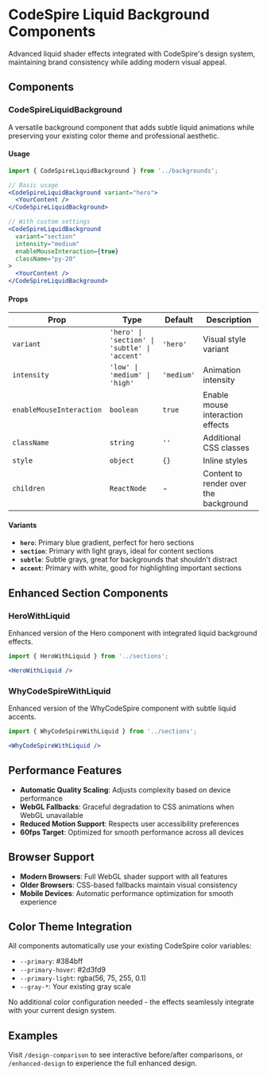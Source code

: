 # CodeSpire Liquid Background Components

Advanced liquid shader effects integrated with CodeSpire's design system, maintaining brand consistency while adding modern visual appeal.

## Components

### CodeSpireLiquidBackground

A versatile background component that adds subtle liquid animations while preserving your existing color theme and professional aesthetic.

#### Usage

```jsx
import { CodeSpireLiquidBackground } from '../backgrounds';

// Basic usage
<CodeSpireLiquidBackground variant="hero">
  <YourContent />
</CodeSpireLiquidBackground>

// With custom settings
<CodeSpireLiquidBackground
  variant="section"
  intensity="medium"
  enableMouseInteraction={true}
  className="py-20"
>
  <YourContent />
</CodeSpireLiquidBackground>
```

#### Props

| Prop | Type | Default | Description |
|------|------|---------|-------------|
| `variant` | `'hero' \| 'section' \| 'subtle' \| 'accent'` | `'hero'` | Visual style variant |
| `intensity` | `'low' \| 'medium' \| 'high'` | `'medium'` | Animation intensity |
| `enableMouseInteraction` | `boolean` | `true` | Enable mouse interaction effects |
| `className` | `string` | `''` | Additional CSS classes |
| `style` | `object` | `{}` | Inline styles |
| `children` | `ReactNode` | - | Content to render over the background |

#### Variants

- **`hero`**: Primary blue gradient, perfect for hero sections
- **`section`**: Primary with light grays, ideal for content sections  
- **`subtle`**: Subtle grays, great for backgrounds that shouldn't distract
- **`accent`**: Primary with white, good for highlighting important sections

## Enhanced Section Components

### HeroWithLiquid

Enhanced version of the Hero component with integrated liquid background effects.

```jsx
import { HeroWithLiquid } from '../sections';

<HeroWithLiquid />
```

### WhyCodeSpireWithLiquid  

Enhanced version of the WhyCodeSpire component with subtle liquid accents.

```jsx
import { WhyCodeSpireWithLiquid } from '../sections';

<WhyCodeSpireWithLiquid />
```

## Performance Features

- **Automatic Quality Scaling**: Adjusts complexity based on device performance
- **WebGL Fallbacks**: Graceful degradation to CSS animations when WebGL unavailable
- **Reduced Motion Support**: Respects user accessibility preferences
- **60fps Target**: Optimized for smooth performance across all devices

## Browser Support

- **Modern Browsers**: Full WebGL shader support with all features
- **Older Browsers**: CSS-based fallbacks maintain visual consistency
- **Mobile Devices**: Automatic performance optimization for smooth experience

## Color Theme Integration

All components automatically use your existing CodeSpire color variables:

- `--primary`: #384bff
- `--primary-hover`: #2d3fd9  
- `--primary-light`: rgba(56, 75, 255, 0.1)
- `--gray-*`: Your existing gray scale

No additional color configuration needed - the effects seamlessly integrate with your current design system.

## Examples

Visit `/design-comparison` to see interactive before/after comparisons, or `/enhanced-design` to experience the full enhanced design.